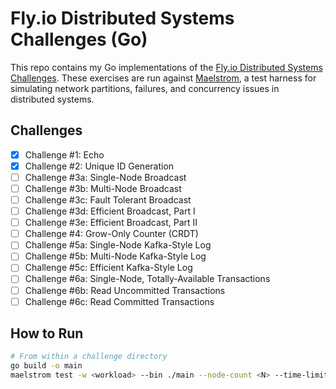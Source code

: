 # Fly.io Distributed Systems Challenges (Go)

This repo contains my Go implementations of the [Fly.io Distributed Systems Challenges](https://fly.io/dist-sys/). These exercises are run against [Maelstrom](https://github.com/jepsen-io/maelstrom), a test harness for simulating network partitions, failures, and concurrency issues in distributed systems.

## Challenges

- [x] Challenge #1: Echo
- [x] Challenge #2: Unique ID Generation
- [ ] Challenge #3a: Single-Node Broadcast
- [ ] Challenge #3b: Multi-Node Broadcast
- [ ] Challenge #3c: Fault Tolerant Broadcast
- [ ] Challenge #3d: Efficient Broadcast, Part I
- [ ] Challenge #3e: Efficient Broadcast, Part II
- [ ] Challenge #4: Grow-Only Counter (CRDT)
- [ ] Challenge #5a: Single-Node Kafka-Style Log
- [ ] Challenge #5b: Multi-Node Kafka-Style Log
- [ ] Challenge #5c: Efficient Kafka-Style Log
- [ ] Challenge #6a: Single-Node, Totally-Available Transactions
- [ ] Challenge #6b: Read Uncommitted Transactions
- [ ] Challenge #6c: Read Committed Transactions

## How to Run

```bash
# From within a challenge directory
go build -o main
maelstrom test -w <workload> --bin ./main --node-count <N> --time-limit 20
